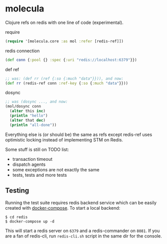 # molecula
Clojure refs on redis with one line of code (experimental).

require
```clojure
(require '[molecula.core :as mol :refer [redis-ref]])
```

redis connection
```clojure
(def conn {:pool {} :spec {:uri "redis://localhost:6379"}})
```

def ref
```clojure
;; was: (def rr (ref {:so {:much "data"}})), and now:
(def rr (redis-ref conn :ref-key {:so {:much "data"}}))
```

dosync
```clojure
;; was (dosync ..., and now:
(mol/dosync conn
  (alter this inc)
  (println "hello")
  (alter that dec)
  (println "all-done"))
```

Everything else is (or should be) the same as refs except redis-ref uses optimistic locking instead of implementing STM on Redis.

Some stuff is still on TODO list:
- transaction timeout
- dispatch agents
- some exceptions are not exactly the same
- tests, tests and more tests

## Testing
Running the test suite requires redis backend service which can be easily created with [docker-compose](https://docs.docker.com/compose/install/).
To start a local backend:
```shell
$ cd redis
$ docker-compose up -d
```
This will start a redis server on `6379` and a redis-commander on `8081`. If you are a fan of redis-cli, run `redis-cli.sh` script in the same dir for the console.
